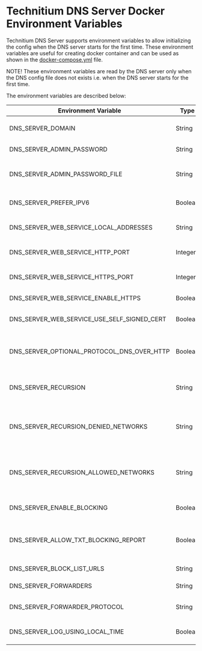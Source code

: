 # Technitium DNS Server Docker Environment Variables

Technitium DNS Server supports environment variables to allow initializing the config when the DNS server starts for the first time. These environment variables are useful for creating docker container and can be used as shown in the [docker-compose.yml](https://github.com/TechnitiumSoftware/DnsServer/blob/master/docker-compose.yml) file.

NOTE! These environment variables are read by the DNS server only when the DNS config file does not exists i.e. when the DNS server starts for the first time.

The environment variables are described below:

| Environment Variable                       | Type    | Description                                                                                                                              |
| ------------------------------------------ | ------- | -----------------------------------------------------------------------------------------------------------------------------------------|
| DNS_SERVER_DOMAIN                          | String  | The primary domain name used by this DNS Server to identify itself.                                                                      |
| DNS_SERVER_ADMIN_PASSWORD                  | String  | The DNS web console admin user password.                                                                                                 |
| DNS_SERVER_ADMIN_PASSWORD_FILE             | String  | The path to a file that contains a plain text password for the DNS web console admin user.                                               |
| DNS_SERVER_PREFER_IPV6                     | Boolean | DNS Server will use IPv6 for querying whenever possible with this option enabled.                                                        |
| DNS_SERVER_WEB_SERVICE_LOCAL_ADDRESSES     | String  | A comma separated list of IP addresses for the DNS web console to listen on.                                                             |
| DNS_SERVER_WEB_SERVICE_HTTP_PORT           | Integer | The TCP port number for the DNS web console over HTTP protocol.                                                                          |
| DNS_SERVER_WEB_SERVICE_HTTPS_PORT          | Integer | The TCP port number for the DNS web console over HTTPS protocol.                                                                         |
| DNS_SERVER_WEB_SERVICE_ENABLE_HTTPS        | Boolean | Enables HTTPS for the DNS web console.                                                                                                   |
| DNS_SERVER_WEB_SERVICE_USE_SELF_SIGNED_CERT| Boolean | Enables self signed TLS certificate for the DNS web console.                                                                             |
| DNS_SERVER_OPTIONAL_PROTOCOL_DNS_OVER_HTTP | Boolean | Enables DNS server optional protocol DNS-over-HTTP on TCP port 80 to be used with a TLS terminating reverse proxy like nginx.            |
| DNS_SERVER_RECURSION                       | String  | Recursion options: `Allow`, `Deny`, `AllowOnlyForPrivateNetworks`, `UseSpecifiedNetworkACL`.                                               |
| DNS_SERVER_RECURSION_DENIED_NETWORKS       | String  | A comma separated list of IP addresses or network addresses to deny recursion. Valid only for `UseSpecifiedNetworkACL` recursion option.   |
| DNS_SERVER_RECURSION_ALLOWED_NETWORKS      | String  | A comma separated list of IP addresses or network addresses to allow recursion. Valid only for `UseSpecifiedNetworkACL` recursion option.  |
| DNS_SERVER_ENABLE_BLOCKING                 | Boolean | Sets the DNS server to block domain names using Blocked Zone and Block List Zone.                                                        |
| DNS_SERVER_ALLOW_TXT_BLOCKING_REPORT       | Boolean | Specifies if the DNS Server should respond with TXT records containing a blocked domain report for TXT type requests.                    |
| DNS_SERVER_BLOCK_LIST_URLS                 | String  | A comma separated list of block list URLs.                                                                                               |
| DNS_SERVER_FORWARDERS                      | String  | A comma separated list of forwarder addresses.                                                                                           |
| DNS_SERVER_FORWARDER_PROTOCOL              | String  | Forwarder protocol options: `Udp`, `Tcp`, `Tls`, `Https`, `HttpsJson`.                                                                   |
| DNS_SERVER_LOG_USING_LOCAL_TIME            | Boolean | Enable this option to use local time instead of UTC for logging.                                                                         |
